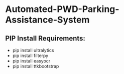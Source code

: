 # Automated-PWD-Parking-Assistance-System

## PIP Install Requirements:
- pip install ultralytics
- pip install filterpy
- pip install easyocr
- pip install ttkbootstrap
